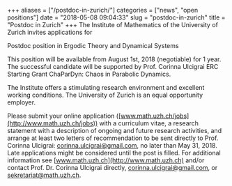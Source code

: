 +++
aliases = ["/postdoc-in-zurich/"]
categories = ["news", "open positions"]
date = "2018-05-08 09:04:33"
slug = "postdoc-in-zurich"
title = "Postdoc in Zurich"
+++
The Institute of Mathematics of the University of Zurich invites
applications for

Postdoc position in Ergodic Theory and Dynamical Systems

This position will be available from August 1st, 2018 (negotiable) for 1
year. The successful candidate will be supported by Prof. Corinna
Ulcigrai ERC Starting Grant ChaParDyn: Chaos in Parabolic Dynamics.

The Institute offers a stimulating research environment and excellent
working conditions. The University of Zurich is an equal opportunity
employer.

Please submit your online application
([www.math.uzh.ch/jobs](http://www.math.uzh.ch/jobs)) with a curriculum
vitae, a research statement with a description of ongoing and future
research activities, and arrange at least two letters of recommendation
to be sent directly to Prof. Corinna Ulcigrai:
<corinna.ulcigrai@gmail.com>, no later than May 31, 2018. Late
applications might be considered until the post is filled. For
additional information see [www.math.uzh.ch](http://www.math.uzh.ch)
and/or contact Prof. Dr. Corinna Ulcigrai directly,
<corinna.ulcigrai@gmail.com>, or <sekretariat@math.uzh.ch>.

